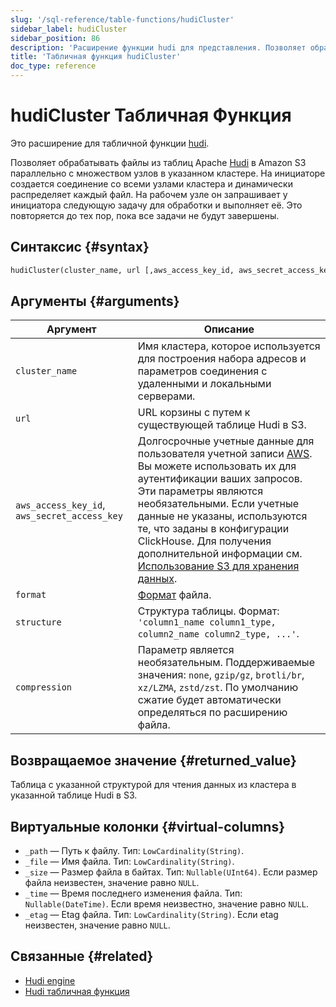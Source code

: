```yaml
---
slug: '/sql-reference/table-functions/hudiCluster'
sidebar_label: hudiCluster
sidebar_position: 86
description: 'Расширение функции hudi для представления. Позволяет обрабатывать'
title: 'Табличная функция hudiCluster'
doc_type: reference
---
```

# hudiCluster Табличная Функция

Это расширение для табличной функции [hudi](sql-reference/table-functions/hudi.md).

Позволяет обрабатывать файлы из таблиц Apache [Hudi](https://hudi.apache.org/) в Amazon S3 параллельно с множеством узлов в указанном кластере. На инициаторе создается соединение со всеми узлами кластера и динамически распределяет каждый файл. На рабочем узле он запрашивает у инициатора следующую задачу для обработки и выполняет её. Это повторяется до тех пор, пока все задачи не будут завершены.

## Синтаксис {#syntax}

```sql
hudiCluster(cluster_name, url [,aws_access_key_id, aws_secret_access_key] [,format] [,structure] [,compression])
```

## Аргументы {#arguments}

| Аргумент                                    | Описание                                                                                                                                                                                                                                                                                                                                                                            |
|---------------------------------------------|----------------------------------------------------------------------------------------------------------------------------------------------------------------------------------------------------------------------------------------------------------------------------------------------------------------------------------------------------------------------------------------|
| `cluster_name`                              | Имя кластера, которое используется для построения набора адресов и параметров соединения с удаленными и локальными серверами.                                                                                                                                                                                                                                                     |
| `url`                                       | URL корзины с путем к существующей таблице Hudi в S3.                                                                                                                                                                                                                                                                                                                             |
| `aws_access_key_id`, `aws_secret_access_key` | Долгосрочные учетные данные для пользователя учетной записи [AWS](https://aws.amazon.com/). Вы можете использовать их для аутентификации ваших запросов. Эти параметры являются необязательными. Если учетные данные не указаны, используются те, что заданы в конфигурации ClickHouse. Для получения дополнительной информации см. [Использование S3 для хранения данных](/engines/table-engines/mergetree-family/mergetree.md/#table_engine-mergetree-s3).  |
| `format`                                    | [Формат](/interfaces/formats) файла.                                                                                                                                                                                                                                                                                                                                             |
| `structure`                                 | Структура таблицы. Формат: `'column1_name column1_type, column2_name column2_type, ...'`.                                                                                                                                                                                                                                                                                         |
| `compression`                               | Параметр является необязательным. Поддерживаемые значения: `none`, `gzip/gz`, `brotli/br`, `xz/LZMA`, `zstd/zst`. По умолчанию сжатие будет автоматически определяться по расширению файла.                                                                                                                                                                                   |

## Возвращаемое значение {#returned_value}

Таблица с указанной структурой для чтения данных из кластера в указанной таблице Hudi в S3.

## Виртуальные колонки {#virtual-columns}

- `_path` — Путь к файлу. Тип: `LowCardinality(String)`.
- `_file` — Имя файла. Тип: `LowCardinality(String)`.
- `_size` — Размер файла в байтах. Тип: `Nullable(UInt64)`. Если размер файла неизвестен, значение равно `NULL`.
- `_time` — Время последнего изменения файла. Тип: `Nullable(DateTime)`. Если время неизвестно, значение равно `NULL`.
- `_etag` — Etag файла. Тип: `LowCardinality(String)`. Если etag неизвестен, значение равно `NULL`.

## Связанные {#related}

- [Hudi engine](engines/table-engines/integrations/hudi.md)
- [Hudi табличная функция](sql-reference/table-functions/hudi.md)